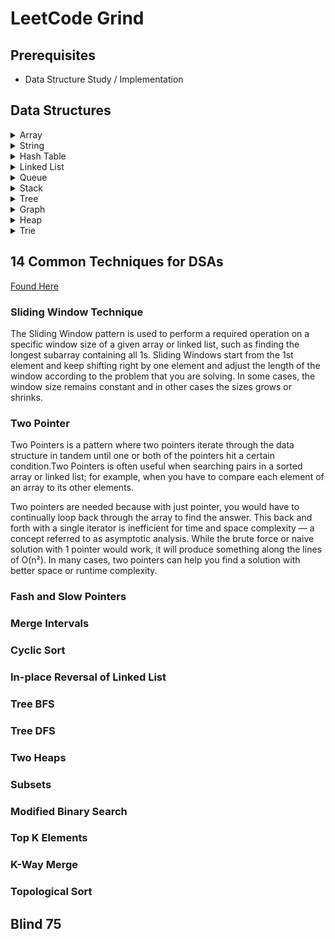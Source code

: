 # LeetCode Grind 

## Prerequisites  
- Data Structure Study / Implementation

## Data Structures
<details>
<summary>Array</summary>

### Introduction
Arrays hold values of the same type at **contiguous memory locations**. In an array, we're usually concerned about two things - the position/index of an element and the element itself. Different programming languages implement arrays under the hood differently and can affect the time complexity of operations you make to the array. In some languages like Python, JavaScript, Ruby, PHP, the array (or list in Python) size is dynamic and you do not need to have a size defined beforehand when creating the array. As a result, people usually have an easier time using these languages for interviews.
### Advantages
- Store multiple elements of the **same type** with one single variable name.
- Accessing elements is fast as long as you have the index, as opposed to *linked lists* where you have to traverse from the head.
### Disadvantages
- Addition and removal of elements into/from the middle of an array is slow because the remaining elements need to be shifted to accommodate the new/missing element. An exception to this is if the position to be inserted/removed is at the end of the array.
- For certain languages where the array size is fixed, it cannot alter its size after initialization. If an insertion causes the total number of elements to exceed the size, a new array has to be allocated and the existing elements have to be copied over. The act of creating a new array and transferring elements over takes **O(n) time**.
### Time Complexity
|Operation|Big-O|
|---|---|
|Access|O(1)|
|Search|O(n)|
|Search(sorted)|O(log(n))|
|Insert|O(n)|
|Insert(at end)|O(1)|
|Remove|O(n)|
|Remove(at end)|O(1)|
### Things to Look out for During Interviews
- Clarify if there are duplicate values in the array. 
- When using an index to iterate through array elements, be careful not to go out of bounds.
- Be mindful about slicing or concatenating arrays in your code. Typically, slicing and concatenating arrays would take O(n) time. Use start and end indices to demarcate a subarray/range where possible.
</details>

<details>
<summary>String</summary>

### Introduction
A string is a sequence of characters surrounded by quotation marks. A lot of the things you can do on arrays, you can also do with strings.  Common data structures for looking up strings are:
- Trie/Prefix Tree
- Suffix Tree
### Time Complexity
|Operation|Big-O|
|---|---|
|Access|O(1)|
|Search|O(n)|
|Insert|O(n)|
|Remove|O(n)|
### Things to Look out for During Interviews
- Ask about input character set and case sensitivity. 
- Usually the characters are limited to lowercase Latin characters, for example a to z.
</details>

<details>
<summary>Hash Table</summary>

### Introduction
### Advantages
### Disadvantages
### Time Complexity
### Things to Look out for During Interviews
</details>

<details>
<summary>Linked List</summary>

### Introduction
### Advantages
### Disadvantages
### Time Complexity
### Things to Look out for During Interviews
</details>

<details>
<summary>Queue</summary>

### Introduction
### Advantages
### Disadvantages
### Time Complexity
### Things to Look out for During Interviews
</details>

<details>
<summary>Stack</summary>

### Introduction
### Advantages
### Disadvantages
### Time Complexity
### Things to Look out for During Interviews
</details>

<details>
<summary>Tree</summary>

### Introduction
### Advantages
### Disadvantages
### Time Complexity
### Things to Look out for During Interviews
</details>

<details>
<summary>Graph</summary>

### Introduction
### Advantages
### Disadvantages
### Time Complexity
### Things to Look out for During Interviews
</details>

<details>
<summary>Heap</summary>

### Introduction
### Advantages
### Disadvantages
### Time Complexity
### Things to Look out for During Interviews
</details>

<details>
<summary>Trie</summary>

### Introduction
### Advantages
### Disadvantages
### Time Complexity
### Things to Look out for During Interviews
</details>

## 14 Common Techniques for DSAs
[Found Here](https://hackernoon.com/14-patterns-to-ace-any-coding-interview-question-c5bb3357f6ed)

### Sliding Window Technique
The Sliding Window pattern is used to perform a required operation on a specific window size of a given array or linked list, such as finding the longest subarray containing all 1s. Sliding Windows start from the 1st element and keep shifting right by one element and adjust the length of the window according to the problem that you are solving. In some cases, the window size remains constant and in other cases the sizes grows or shrinks.
### Two Pointer
Two Pointers is a pattern where two pointers iterate through the data structure in tandem until one or both of the pointers hit a certain condition.Two Pointers is often useful when searching pairs in a sorted array or linked list; for example, when you have to compare each element of an array to its other elements.

Two pointers are needed because with just pointer, you would have to continually loop back through the array to find the answer. This back and forth with a single iterator is inefficient for time and space complexity — a concept referred to as asymptotic analysis. While the brute force or naive solution with 1 pointer would work, it will produce something along the lines of O(n²). In many cases, two pointers can help you find a solution with better space or runtime complexity.
### Fash and Slow Pointers

### Merge Intervals

### Cyclic Sort

### In-place Reversal of Linked List

### Tree BFS

### Tree DFS

### Two Heaps

### Subsets

### Modified Binary Search

### Top K Elements

### K-Way Merge

### Topological Sort


## Blind 75


